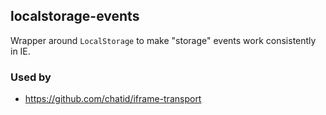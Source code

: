 localstorage-events
-------------------

Wrapper around `LocalStorage` to make "storage" events work consistently in IE.

### Used by

* https://github.com/chatid/iframe-transport
